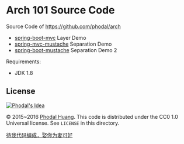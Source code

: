 # Arch 101 Source Code

Source Code of https://github.com/phodal/arch

 - [spring-boot-mvc](spring-boot-mvc/) Layer Demo
 - [spring-mvc-mustache](spring-mvc-mustache/) Separation Demo
 - [spring-boot-mustache](spring-boot-mustache/) Separation Demo 2


Requirements:

 - JDK 1.8

License
---

[![Phodal's Idea](http://brand.phodal.com/shields/works-small.svg)](http://ideas.phodal.com/)

© 2015~2016 [Phodal Huang](https://www.phodal.com). This code is distributed under the CC0 1.0 Universal license. See `LICENSE` in this directory.

[待我代码编成，娶你为妻可好](http://www.xuntayizhan.com/person/ji-ke-ai-qing-zhi-er-shi-dai-wo-dai-ma-bian-cheng-qu-ni-wei-qi-ke-hao-wan/)
